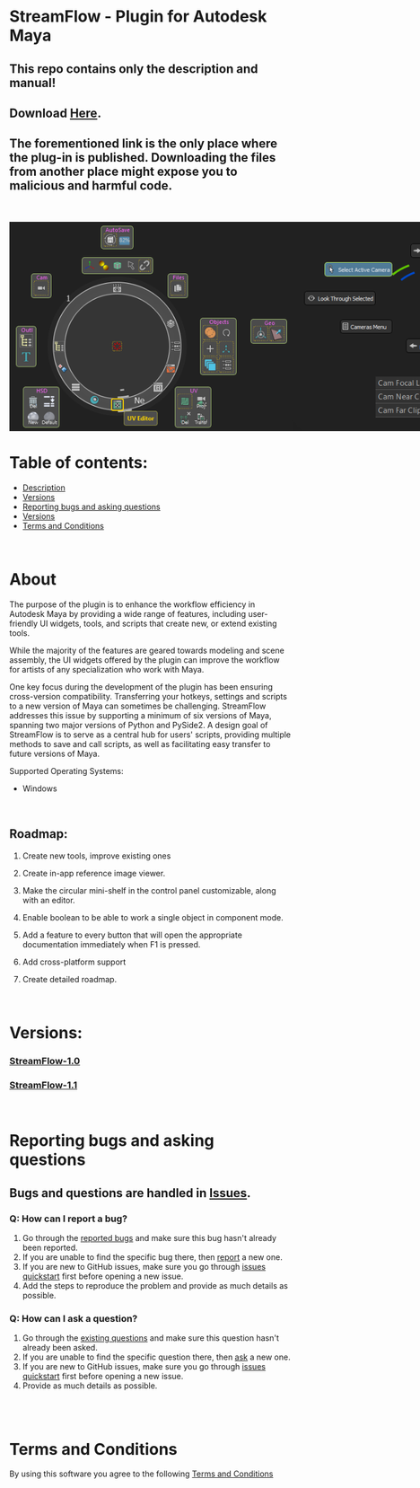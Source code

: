 # StreamFlow - Plugin for Autodesk Maya


## This repo contains only the description and manual! <br>
## Download [Here](https://3dbob.gumroad.com/l/spxrq). <br>

## The forementioned link is the only place where the plug-in is published. Downloading the files from another place might expose you to malicious and harmful code.

<br>
<br>

<div style="display: flex; flex-direction: row;">
<img src="streamflow%2001.01.00/media/img/Main_UI.png" alt="drawing" width="600"/>
<img src="streamflow%2001.01.00/media/img/Pie_Menu_Example_02.png" alt="drawing" width="600"/>
</div>

# Table of contents:
* [Description](#about)
* [Versions](#versions)
* [Reporting bugs and asking questions](#reporting-bugs-and-asking-questions)
* [Versions](#versions)
* [Terms and Conditions](#terms-and-conditions)

<br>

# About
The purpose of the plugin is to enhance the workflow efficiency in Autodesk Maya by providing a wide range of features, including user-friendly UI widgets, tools, and scripts that create new, or extend existing tools.

While the majority of the features are geared towards modeling and scene assembly, the UI widgets offered by the plugin can improve the workflow for artists of any specialization who work with Maya.

One key focus during the development of the plugin has been ensuring cross-version compatibility. Transferring your hotkeys, settings and scripts to a new version of Maya can sometimes be challenging. StreamFlow addresses this issue by supporting a minimum of six versions of Maya, spanning two major versions of Python and PySide2. A design goal of StreamFlow is to serve as a central hub for users' scripts, providing multiple methods to save and call scripts, as well as facilitating easy transfer to future versions of Maya.

Supported Operating Systems:
  * Windows

<br/>

## Roadmap:
  1. Create new tools, improve existing ones
  
  2. Create in-app reference image viewer.
  
  3. Make the circular mini-shelf in the control panel customizable, along with an editor.
  
  4. Enable boolean to be able to work a single object in component mode.
  
  5. Add a feature to every button that will open the appropriate documentation immediately when F1 is pressed.
   
  6. Add cross-platform support

  7. Create detailed roadmap.

<br>

# Versions:
### [StreamFlow-1.0](streamflow%2001.00.01-Beta/v_01_00_01_README.md)
### [StreamFlow-1.1](streamflow%2001.01.00/v_01_01_00_README.md)

<br>

# Reporting bugs and asking questions

## Bugs and questions are handled in [Issues](https://github.com/ScriptorBob/stream-flow/issues). 

### Q: How can I report a bug?

1. Go through the [reported bugs](https://github.com/ScriptorBob/stream-flow/labels/bug) and make sure this bug hasn't already been reported.
2. If you are unable to find the specific bug there, then [report](https://github.com/ScriptorBob/stream-flow/issues/new?labels=bug&template=bug) a new one.
3. If you are new to GitHub issues, make sure you go through [issues quickstart](https://docs.github.com/en/issues/tracking-your-work-with-issues/quickstart) first before opening a new issue.   
4. Add the steps to reproduce the problem and provide as much details as possible.

### Q: How can I ask a question?

1. Go through the [existing questions](https://github.com/ScriptorBob/stream-flow/labels/question) and make sure this question hasn't already been asked.
2. If you are unable to find the specific question there, then [ask](https://github.com/ScriptorBob/stream-flow/issues/new?labels=question&template=question) a new one.  
3. If you are new to GitHub issues, make sure you go through [issues quickstart](https://docs.github.com/en/issues/tracking-your-work-with-issues/quickstart) first before opening a new issue.
4. Provide as much details as possible.
 
<br>

<br>

# Terms and Conditions

By using this software you agree to the following [Terms and Conditions](
https://htmlpreview.github.io/?https://github.com/ScriptorBob/stream-flow/blob/main/TOS.html)
